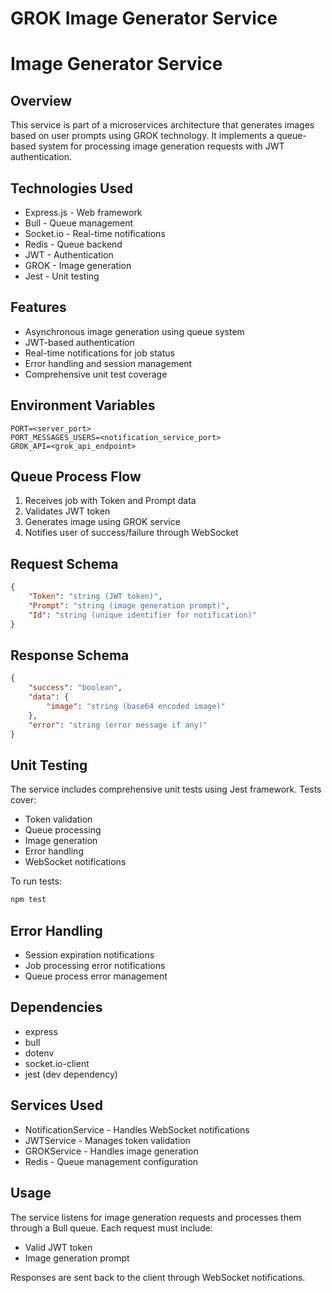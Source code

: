 # GROK Image Generator Service
          
# Image Generator Service

## Overview
This service is part of a microservices architecture that generates images based on user prompts using GROK technology. It implements a queue-based system for processing image generation requests with JWT authentication.

## Technologies Used
- Express.js - Web framework
- Bull - Queue management
- Socket.io - Real-time notifications
- Redis - Queue backend
- JWT - Authentication
- GROK - Image generation
- Jest - Unit testing

## Features
- Asynchronous image generation using queue system
- JWT-based authentication
- Real-time notifications for job status
- Error handling and session management
- Comprehensive unit test coverage

## Environment Variables
```env
PORT=<server_port>
PORT_MESSAGES_USERS=<notification_service_port>
GROK_API=<grok_api_endpoint>
```

## Queue Process Flow
1. Receives job with Token and Prompt data
2. Validates JWT token
3. Generates image using GROK service
4. Notifies user of success/failure through WebSocket

## Request Schema
```json
{
    "Token": "string (JWT token)",
    "Prompt": "string (image generation prompt)",
    "Id": "string (unique identifier for notification)"
}
```

## Response Schema
```json
{
    "success": "boolean",
    "data": {
        "image": "string (base64 encoded image)"
    },
    "error": "string (error message if any)"
}
```

## Unit Testing
The service includes comprehensive unit tests using Jest framework. Tests cover:
- Token validation
- Queue processing
- Image generation
- Error handling
- WebSocket notifications

To run tests:
```bash
npm test
```

## Error Handling
- Session expiration notifications
- Job processing error notifications
- Queue process error management

## Dependencies
- express
- bull
- dotenv
- socket.io-client
- jest (dev dependency)

## Services Used
- NotificationService - Handles WebSocket notifications
- JWTService - Manages token validation
- GROKService - Handles image generation
- Redis - Queue management configuration

## Usage
The service listens for image generation requests and processes them through a Bull queue. Each request must include:
- Valid JWT token
- Image generation prompt

Responses are sent back to the client through WebSocket notifications.
        